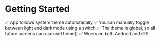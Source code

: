 
# Getting Started


✅ App follows system theme automatically
✅ You can manually toggle between light and dark mode using a switch
✅ The theme is global, so all future screens can use useTheme()
✅ Works on both Android and iOS